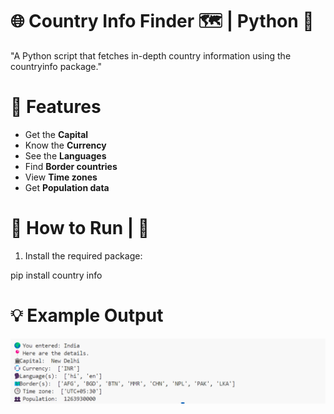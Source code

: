 🌐 Country Info Finder 🗺️ | Python 🐍
=========================================
"A Python script that fetches in-depth country information using the countryinfo package."


📌 Features
=============================
- Get the **Capital**
- Know the **Currency**
- See the **Languages**
- Find **Border countries**
- View **Time zones**
- Get **Population data**


🚀 How to Run | 🐍
================================
1. Install the required package:

  pip install country info


💡 Example Output
================================
![Country Info image](countryInfoScreenshot2.png)
